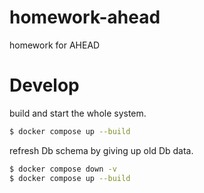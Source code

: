 # homework-ahead
homework for AHEAD

# Develop
build and start the whole system.
```sh
$ docker compose up --build
```

refresh Db schema by giving up old Db data.
```sh
$ docker compose down -v
$ docker compose up --build
```
